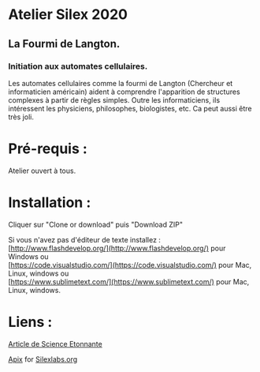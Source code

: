 # Atelier Silex  2020  
## La Fourmi de Langton. 
### Initiation aux automates cellulaires.

Les automates cellulaires comme la fourmi de Langton (Chercheur et informaticien américain) aident à comprendre
l'apparition de structures complexes à partir de règles simples.
Outre les informaticiens, ils intéressent les physiciens, philosophes, biologistes, etc.
Ca peut aussi être très joli.

# Pré-requis :
 
Atelier ouvert à tous.
	

# Installation : 
Cliquer sur "Clone or download" puis "Download ZIP" 

Si vous n'avez pas d'éditeur de texte installez :  
[http://www.flashdevelop.org/](http://www.flashdevelop.org/) pour Windows ou  
[https://code.visualstudio.com/](https://code.visualstudio.com/) pour Mac, Linux, windows ou  
[https://www.sublimetext.com/](https://www.sublimetext.com/) pour Mac, Linux, windows.
	
 
# Liens  : 

[Article de Science Etonnante](https://sciencetonnante.wordpress.com/2011/03/21/la-fourmi-de-langton/)  

[Apix](http://www.pixaline.net/) for [Silexlabs.org](http://www.silexlabs.org/) 
